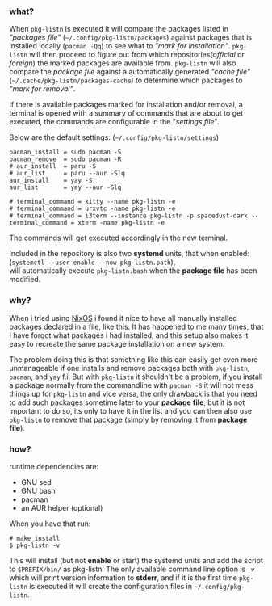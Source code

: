 ### what?

When `pkg-listn` is executed it will compare the
packages listed in *"packages file"*
(`~/.config/pkg-listn/packages`) against packages
that is installed locally (`pacman -Qq`) to see
what to *"mark for installation"*. `pkg-listn`
will then proceed to figure out from which
repositories(*official* or *foreign*) the marked
packages are available from. `pkg-listn` will
also compare the *package file* against a
automatically generated *"cache file"*
(`~/.cache/pkg-listn/packages-cache`) to determine
which packages to *"mark for removal"*.

If there is available packages marked for
installation and/or removal, a terminal is opened
with a summary of commands that are about to
get executed, the commands are configurable in
the "*settings file*".  

Below are the default settings: (`~/.config/pkg-listn/settings`)  

```text
pacman_install = sudo pacman -S
pacman_remove  = sudo pacman -R
# aur_install  = paru -S
# aur_list     = paru --aur -Slq
aur_install    = yay -S
aur_list       = yay --aur -Slq

# terminal_command = kitty --name pkg-listn -e 
# terminal_command = urxvtc -name pkg-listn -e 
# terminal_command = i3term --instance pkg-listn -p spacedust-dark --
terminal_command = xterm -name pkg-listn -e 
```

The commands will get executed accordingly in the
new terminal.

Included in the repository is also two **systemd**
units, that when enabled:  
(`systemctl --user enable --now pkg-listn.path`),  
will automatically execute `pkg-listn.bash` when
the **package file** has been modified.

### why?

When i tried using [NixOS] i found it nice to have
all manually installed packages declared in a file,
like this. It has happened to me many times, that I have
forgot what packages i had installed, and this setup
also makes it easy to recreate the same package installation
on a new system.  

The problem doing this is that something
like this can easily get even more unmanageable if
one installs and remove packages both with
`pkg-listn`, `pacman`, and `yay` f.i. But with
`pkg-listn` it shouldn't be a problem, if you
install a package normally from the commandline
with `pacman -S` it will not mess things up for
`pkg-listn` and vice versa, the only drawback is
that you need to add such packages sometime later
to your **package file**, but it is not important
to do so, its only to have it in the list and you
can then also use `pkg-listn` to remove that
package (simply by removing it from **package file**).

### how?

runtime dependencies are:
  - GNU sed
  - GNU bash
  - pacman
  - an AUR helper (optional)

When you have that run:  

 ```
 # make install
 $ pkg-listn -v
```

This will install (but not **enable** or start) the systemd
units and add the script to `$PREFIX/bin/` as pkg-listn.
The only available command line option is `-v` which
will print version information to **stderr**, and
if it is the first time `pkg-listn` is executed it
will create the configuration files in `~/.config/pkg-listn`.

[NixOS]: https://nixos.org/
[i3term]: https://github.com/budlabs/i3term
